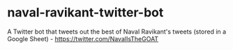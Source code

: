 # naval-ravikant-twitter-bot
A Twitter bot that tweets out the best of Naval Ravikant's tweets (stored in a Google Sheet) - https://twitter.com/NavalIsTheGOAT
